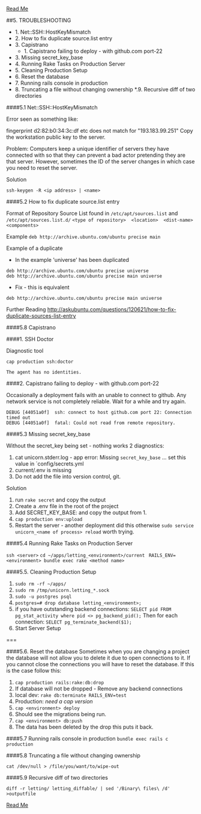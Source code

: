 [Read Me](https://github.com/BCS-io/letting/blob/master/README.md)

##5. TROUBLESHOOTING

  * 1\. Net::SSH::HostKeyMismatch
  * 2\. How to fix duplicate source.list entry
  * 3\. Capistrano
    * 1\. Capistrano failing to deploy - with github.com port-22
  * 3\. Missing secret_key_base
  * 4\. Running Rake Tasks on Production Server
  * 5\. Cleaning Production Setup
  * 6\. Reset the database
  * 7\. Running rails console in production
  * 8\. Truncating a file without changing ownership
  *.9\. Recursive diff of two directories


####5.1 Net::SSH::HostKeyMismatch

Error seen as something like:

fingerprint d2:82:b0:34:3c:df etc does not match for "193.183.99.251" Copy the workstation public key to the server.

Problem:
Computers keep a unique identifier of servers they have connected with so that they can prevent a bad actor pretending they are that server. However, sometimes the ID of the server changes in which case you need to reset the server.

Solution

`ssh-keygen -R <ip address> | <name>`


####5.2 How to fix duplicate source.list entry

Format of Repository Source List found in `/etc/apt/sources.list` and `/etc/apt/sources.list.d/`
`<type of repository>  <location>  <dist-name> <components>`

Example
`deb http://archive.ubuntu.com/ubuntu precise main`


Example of a duplicate
* In the example 'universe' has been duplicated

````
deb http://archive.ubuntu.com/ubuntu precise universe
deb http://archive.ubuntu.com/ubuntu precise main universe
````

* Fix - this is equivalent
````
deb http://archive.ubuntu.com/ubuntu precise main universe
````

Further Reading
http://askubuntu.com/questions/120621/how-to-fix-duplicate-sources-list-entry


####5.8 Capistrano

####1. SSH Doctor

Diagnostic tool

````
cap production ssh:doctor
````

````
The agent has no identities.
````

####2. Capistrano failing to deploy - with github.com port-22

Occasionally a deployment fails with an unable to connect to github.
Any network service is not completely reliable. Wait for a while and try again.

````
DEBUG [44051a0f]  ssh: connect to host github.com port 22: Connection timed out
DEBUG [44051a0f]  fatal: Could not read from remote repository.
````



####5.3 Missing secret_key_base

Without the secret_key being set - nothing works 2 diagnostics:
1. cat unicorn.stderr.log - app error: Missing `secret_key_base` ... set this value in `config/secrets.yml
2. current/.env is missing
3. Do not add the file into version control, git.

Solution

1. run `rake secret` and copy the output
2. Create a .env file in the root of the project
3. Add SECRET_KEY_BASE:  and copy the output from 1.
4. `cap production env:upload`
5. Restart the server - another deployment did this otherwise `sudo service unicorn_<name of process> reload` worth trying.


####5.4 Running Rake Tasks on Production Server

  `ssh <server>`
  `cd ~/apps/letting_<environment>/current`
  ` RAILS_ENV=<environment> bundle exec rake <method name>`


####5.5. Cleaning Production Setup

1. `sudo rm -rf ~/apps/`
2. `sudo rm /tmp/unicorn.letting_*.sock`
3. `sudo -u postgres psql`
4. `postgres=# drop database letting_<environment>;`
  1. if you have outstanding backend connections:
    `SELECT pid FROM pg_stat_activity where pid <> pg_backend_pid();`
    Then for each connection:
    `SELECT pg_terminate_backend($1);`
5. Start Server Setup

===


####5.6. Reset the database
Sometimes when you are changing a project the database will not allow you to delete it due to open connections to it. If you cannot close the connections you will have to reset the database. If this is the case follow this:

1. `cap production rails:rake:db:drop`
2. If database will not be dropped - Remove any backend connections
  1. local dev: `rake db:terminate RAILS_ENV=test`
  2. Production: *need a cap version*
3. `cap <environment> deploy`
  1. Should see the migrations being run.
4. `cap <environment> db:push`
  1. The data has been deleted by the drop this puts it back.

####5.7 Running rails console in production
`bundle exec rails c production`


####5.8 Truncating a file without changing ownership

````
cat /dev/null > /file/you/want/to/wipe-out
`````

####5.9 Recursive diff of two directories

````
diff -r letting/ letting_diffable/ | sed '/Binary\ files\ /d' >outputfile
````

[Read Me](https://github.com/BCS-io/letting/blob/master/README.md)